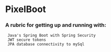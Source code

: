 # PixelBoot

### A rubric for getting up and running with:

```
 Java's Spring Boot with Spring Security
 JWT secure tokens
 JPA database connectivity to mySql
```
